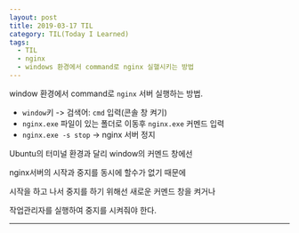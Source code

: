 ```yaml
---
layout: post
title: 2019-03-17 TIL
category: TIL(Today I Learned)
tags:
  - TIL
  - nginx
  - windows 환경에서 command로 nginx 실핼시키는 방법
---
```




window 환경에서 command로 `nginx` 서버 실행하는 방법.

- `window`키 -> 검색어: `cmd` 입력(콘솔 창 켜기)
- `nginx.exe` 파일이 있는 폴더로 이동후 `nginx.exe` 커멘드 입력
- `nginx.exe -s stop` -> nginx 서버 정지



Ubuntu의 터미널 환경과 달리 window의 커멘드 창에선

nginx서버의 시작과 중지를 동시에 할수가 없기 때문에

시작을 하고 나서 중지를 하기 위해선 새로운 커멘드 창을 켜거나

작업관리자를 실행하여 중지를 시켜줘야 한다. 

---

